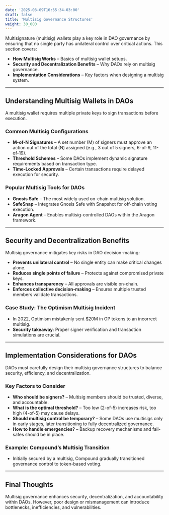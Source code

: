 ```yaml
---
date: '2025-03-09T16:55:34-03:00'
draft: false
title: 'Multisig Governance Structures'
weight: 30_000
---
```


Multisignature (multisig) wallets play a key role in DAO governance by ensuring that no single party has unilateral control over critical actions. This section covers:  

- **How Multisig Works** – Basics of multisig wallet setups.  
- **Security and Decentralization Benefits** – Why DAOs rely on multisig governance.  
- **Implementation Considerations** – Key factors when designing a multisig system.  

---

## **Understanding Multisig Wallets in DAOs**  

A multisig wallet requires multiple private keys to sign transactions before execution.  

### **Common Multisig Configurations**  
- **M-of-N Signatures** – A set number (M) of signers must approve an action out of the total (N) assigned (e.g., 3 out of 5 signers, 6-of-9, 11-of-19).  
- **Threshold Schemes** – Some DAOs implement dynamic signature requirements based on transaction type.  
- **Time-Locked Approvals** – Certain transactions require delayed execution for security.  

### **Popular Multisig Tools for DAOs**  
- **Gnosis Safe** – The most widely used on-chain multisig solution.  
- **SafeSnap** – Integrates Gnosis Safe with Snapshot for off-chain voting execution.  
- **Aragon Agent** – Enables multisig-controlled DAOs within the Aragon framework.  

---

## **Security and Decentralization Benefits**  

Multisig governance mitigates key risks in DAO decision-making:  

- **Prevents unilateral control** – No single entity can make critical changes alone.  
- **Reduces single points of failure** – Protects against compromised private keys.  
- **Enhances transparency** – All approvals are visible on-chain.  
- **Enforces collective decision-making** – Ensures multiple trusted members validate transactions.  

### **Case Study: The Optimism Multisig Incident**  
- In 2022, Optimism mistakenly sent $20M in OP tokens to an incorrect multisig.  
- **Security takeaway**: Proper signer verification and transaction simulations are crucial.  

---

## **Implementation Considerations for DAOs**  

DAOs must carefully design their multisig governance structures to balance security, efficiency, and decentralization.  

### **Key Factors to Consider**  
- **Who should be signers?** – Multisig members should be trusted, diverse, and accountable.  
- **What is the optimal threshold?** – Too low (2-of-5) increases risk, too high (4-of-5) may cause delays.  
- **Should multisig control be temporary?** – Some DAOs use multisigs only in early stages, later transitioning to fully decentralized governance.  
- **How to handle emergencies?** – Backup recovery mechanisms and fail-safes should be in place.  

### **Example: Compound’s Multisig Transition**  
- Initially secured by a multisig, Compound gradually transitioned governance control to token-based voting.  

---

## **Final Thoughts**  

Multisig governance enhances security, decentralization, and accountability within DAOs. However, poor design or mismanagement can introduce bottlenecks, inefficiencies, and vulnerabilities.  

